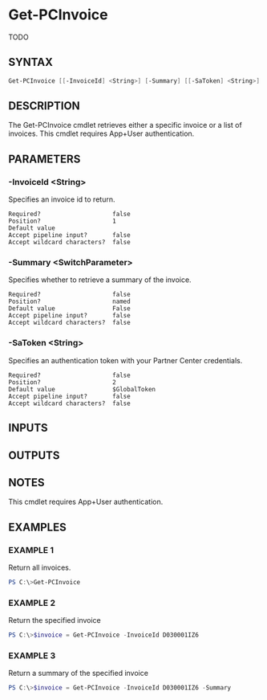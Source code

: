 # Get-PCInvoice

TODO

## SYNTAX

```powershell
Get-PCInvoice [[-InvoiceId] <String>] [-Summary] [[-SaToken] <String>] [<CommonParameters>]
```

## DESCRIPTION

The Get-PCInvoice cmdlet retrieves either a specific invoice or a list of invoices. This cmdlet requires App+User authentication.

## PARAMETERS

### -InvoiceId &lt;String&gt;

Specifies an invoice id to return.

```
Required?                    false
Position?                    1
Default value
Accept pipeline input?       false
Accept wildcard characters?  false
```

### -Summary &lt;SwitchParameter&gt;

Specifies whether to retrieve a summary of the invoice.

```
Required?                    false
Position?                    named
Default value                False
Accept pipeline input?       false
Accept wildcard characters?  false
```

### -SaToken &lt;String&gt;

Specifies an authentication token with your Partner Center credentials.

```
Required?                    false
Position?                    2
Default value                $GlobalToken
Accept pipeline input?       false
Accept wildcard characters?  false
```

## INPUTS

## OUTPUTS

## NOTES

This cmdlet requires App+User authentication.

## EXAMPLES

### EXAMPLE 1

Return all invoices.

```powershell
PS C:\>Get-PCInvoice
```

### EXAMPLE 2

Return the specified invoice

```powershell
PS C:\>$invoice = Get-PCInvoice -InvoiceId D030001IZ6
```

### EXAMPLE 3

Return a summary of the specified invoice

```powershell
PS C:\>$invoice = Get-PCInvoice -InvoiceId D030001IZ6 -Summary
```
